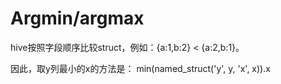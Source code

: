 # Argmin/argmax

hive按照字段顺序比较struct，例如：{a:1,b:2} < {a:2,b:1}。 

因此，取y列最小的x的方法是： min(named_struct('y', y, 'x', x)).x 